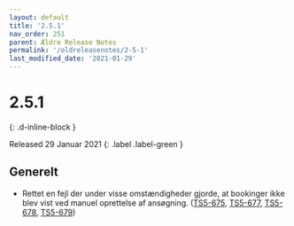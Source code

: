 ```yaml
---
layout: default
title: '2.5.1'
nav_order: 251
parent: Ældre Release Notes
permalink: '/oldreleasenotes/2-5-1'
last_modified_date: '2021-01-29'
---
```


# 2.5.1
{: .d-inline-block }

Released 29 Januar 2021 
{: .label .label-green }

## Generelt

- Rettet en fejl der under visse omstændigheder gjorde, at bookinger ikke blev vist ved manuel oprettelse af ansøgning. ([TS5-675](https://sd.trifork.com/browse/TS5-675), [TS5-677](https://sd.trifork.com/browse/TS5-677), [TS5-678](https://sd.trifork.com/browse/TS5-678), [TS5-679](https://sd.trifork.com/browse/TS5-679))
